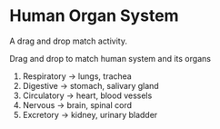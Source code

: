 # Human Organ System


A drag and drop match activity.

Drag and drop to match human system and its organs

1. Respiratory → lungs, trachea
2. Digestive   → stomach, salivary gland
3. Circulatory → heart, blood vessels
4. Nervous     → brain, spinal cord
5. Excretory   → kidney, urinary bladder
